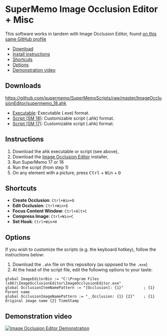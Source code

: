 # SuperMemo Image Occlusion Editor + Misc

This software works in tandem with Image Occlusion Editor, found [on this same GitHub profile](https://github.com/supermemo/ImageOcclusionEditor)

- [Download](#download)
- [Install instructions](#instructions)
- [Shortcuts](#shortcuts)
- [Options](#configuration)
- [Demonstration video](#demonstration-video)

## Downloads
https://github.com/supermemo/SuperMemoScripts/raw/master/ImageOcclusionEditor/supermemo_18.ahk
- [Executable](https://github.com/supermemo/SuperMemoScripts/releases/download/v0.1d/SuperMemoAssistant_legacy-v0.1d.exe): Executable (.exe) format.
- [Script (SM 18)](https://raw.githubusercontent.com/supermemo/SuperMemoScripts/master/ImageOcclusionEditor/supermemo_18.ahk): Customizable script (.ahk) format.
- [Script (SM 17)](https://raw.githubusercontent.com/supermemo/SuperMemoScripts/master/ImageOcclusionEditor/supermemo_17.ahk): Customizable script (.ahk) format.

## Instructions

1. Download the ahk executable or script (see above),
2. Download the [Image Occlusion Editor](https://github.com/supermemo/ImageOcclusionEditor) installer,
3. Run SuperMemo 17 or 18
4. Run the script (from step 1)
4. On any element with a picture, press <kbd>Ctrl</kbd> + <kbd>Win</kbd> + <kbd>O</kbd>

## Shortcuts

* **Create Occlusion**: `Ctrl+Win+O`
* **Edit Occlusion**: `Ctrl+Win+E`
* **Focus Content Window**: `Ctrl+Alt+C`
* **Compress Image**: `Ctrl+Win+C`
* **Set Hook**: `Ctrl+Win+H`

## Options

If you wish to customize the scripts (e.g. the keyboard hotkey), follow the instructions below:

1. Download the `.ahk` file on this repository (as opposed to the `.exe`)
2. At the head of the script file, edit the following options to your taste:

```ahk
global ImageEditorBin := "C:\Program Files (x86)\ImageOcclusionEditor\ImageOcclusionEditor.exe"
global OcclusionItemNamePattern := "[Occlusion]: {1}"         ; {1} Parent name
global OcclusionImageNamePattern := "__Occlusion: {1} {2}"    ; {1} Original image name {2} TimeStamp
```

## Demonstration video

[![Image Occlusion Editor Demonstration](https://img.youtube.com/vi/BJ1ZAYSGJ4M/0.jpg)](https://youtu.be/BJ1ZAYSGJ4M)
